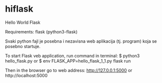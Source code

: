 # hiflask
Hello World Flask

Requirements: flask (python3-flask)

Svaki python fajl je posebna i nezavisna web aplikacija (tj. program) koja se posebno startuje.

To start Flask veb application, run command in terminal:
$ python3 hello_flask.py
or
$ env FLASK_APP=hello_flask_1_1.py flask run

Then in the browser go to web address:
http://127.0.0.1:5000 or
http://localhost:5000

